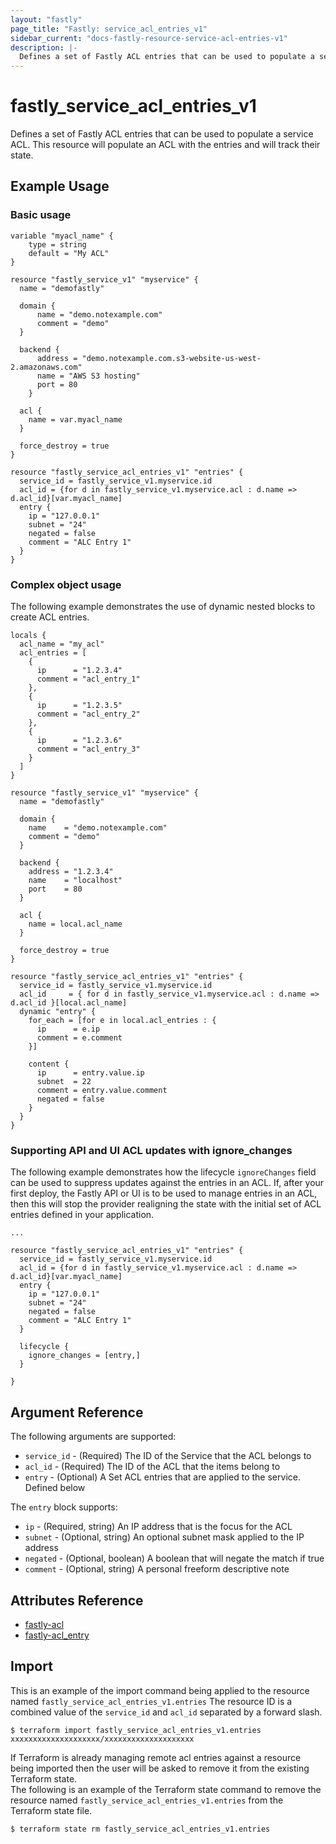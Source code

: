 ```yaml
---
layout: "fastly"
page_title: "Fastly: service_acl_entries_v1"
sidebar_current: "docs-fastly-resource-service-acl-entries-v1"
description: |-
  Defines a set of Fastly ACL entries that can be used to populate a service ACL. 
---
```


# fastly_service_acl_entries_v1

Defines a set of Fastly ACL entries that can be used to populate a service ACL.  This resource will populate an ACL with the entries and will track their state.

## Example Usage

### Basic usage

```hcl
variable "myacl_name" {
	type = string
	default = "My ACL"
}

resource "fastly_service_v1" "myservice" {
  name = "demofastly"

  domain {
      name = "demo.notexample.com"
      comment = "demo"
  }

  backend {
      address = "demo.notexample.com.s3-website-us-west-2.amazonaws.com"
      name = "AWS S3 hosting"
      port = 80
    }

  acl {
	name = var.myacl_name
  }

  force_destroy = true
}

resource "fastly_service_acl_entries_v1" "entries" {
  service_id = fastly_service_v1.myservice.id
  acl_id = {for d in fastly_service_v1.myservice.acl : d.name => d.acl_id}[var.myacl_name]
  entry {
    ip = "127.0.0.1"
    subnet = "24"
    negated = false
    comment = "ALC Entry 1"
  }
}
```

### Complex object usage

The following example demonstrates the use of dynamic nested blocks to create ACL entries.

```hcl
locals {
  acl_name = "my_acl"
  acl_entries = [
    {
      ip      = "1.2.3.4"
      comment = "acl_entry_1"
    },
    {
      ip      = "1.2.3.5"
      comment = "acl_entry_2"
    },
    {
      ip      = "1.2.3.6"
      comment = "acl_entry_3"
    }
  ]
}

resource "fastly_service_v1" "myservice" {
  name = "demofastly"

  domain {
    name    = "demo.notexample.com"
    comment = "demo"
  }

  backend {
    address = "1.2.3.4"
    name    = "localhost"
    port    = 80
  }

  acl {
    name = local.acl_name
  }

  force_destroy = true
}

resource "fastly_service_acl_entries_v1" "entries" {
  service_id = fastly_service_v1.myservice.id
  acl_id     = { for d in fastly_service_v1.myservice.acl : d.name => d.acl_id }[local.acl_name]
  dynamic "entry" {
    for_each = [for e in local.acl_entries : {
      ip      = e.ip
      comment = e.comment
    }]

    content {
      ip      = entry.value.ip
      subnet  = 22
      comment = entry.value.comment
      negated = false
    }
  }
}
```

### Supporting API and UI ACL updates with ignore_changes

The following example demonstrates how the lifecycle `ignoreChanges` field can be used to suppress updates against the 
entries in an ACL.  If, after your first deploy, the Fastly API or UI is to be used to manage entries in an ACL, then this will stop the provider realigning the state with the initial set of ACL entries defined in your application.

```hcl
...

resource "fastly_service_acl_entries_v1" "entries" {
  service_id = fastly_service_v1.myservice.id
  acl_id = {for d in fastly_service_v1.myservice.acl : d.name => d.acl_id}[var.myacl_name]
  entry {
    ip = "127.0.0.1"
    subnet = "24"
    negated = false
    comment = "ALC Entry 1"
  }
  
  lifecycle {
    ignore_changes = [entry,]
  }
  
}
```


## Argument Reference

The following arguments are supported:

* `service_id` - (Required) The ID of the Service that the ACL belongs to
* `acl_id` - (Required) The ID of the ACL that the items belong to
* `entry` - (Optional) A Set ACL entries that are applied to the service. Defined below

The `entry` block supports:

* `ip` - (Required, string) An IP address that is the focus for the ACL
* `subnet` - (Optional, string) An optional subnet mask applied to the IP address
* `negated` - (Optional, boolean) A boolean that will negate the match if true
* `comment` - (Optional, string) A personal freeform descriptive note



## Attributes Reference

* [fastly-acl](https://docs.fastly.com/api/config#acl)
* [fastly-acl_entry](https://docs.fastly.com/api/config#acl_entry)

## Import

This is an example of the import command being applied to the resource named `fastly_service_acl_entries_v1.entries`
The resource ID is a combined value of the `service_id` and `acl_id` separated by a forward slash.

```
$ terraform import fastly_service_acl_entries_v1.entries xxxxxxxxxxxxxxxxxxxx/xxxxxxxxxxxxxxxxxxxx
```

If Terraform is already managing remote acl entries against a resource being imported then the user will be asked to remove it from the existing Terraform state.  
The following is an example of the Terraform state command to remove the resource named `fastly_service_acl_entries_v1.entries` from the Terraform state file.

```
$ terraform state rm fastly_service_acl_entries_v1.entries
``` 
